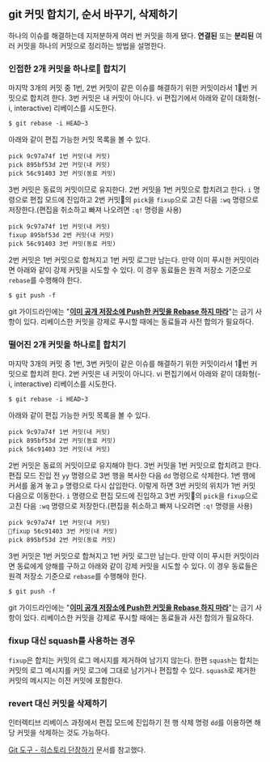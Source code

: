 ## git 커밋 합치기, 순서 바꾸기, 삭제하기

하나의 이슈를 해결하는데 지저분하게 여러 번 커밋을 하게 됐다. **연결된** 또는 **분리된** 여러 커밋을 하나의 커밋으로 정리하는 방법을 설명한다.



### 인접한 2개 커밋을 하나로 합치기

마지막 3개의 커밋 중 1번, 2번 커밋이 같은 이슈를 해결하기 위한 커밋이라서 1번 커밋으로 합치려 한다. 3번 커밋은 내 커밋이 아니다. vi 편집기에서 아래와 같이 대화형(-i, interactive) 리베이스를 시도한다.

```
$ git rebase -i HEAD~3
```

아래와 같이 편집 가능한 커밋 목록을 볼 수 있다.

```
pick 9c97a74f 1번 커밋(내 커밋)
pick 895bf53d 2번 커밋(내 커밋)
pick 56c91403 3번 커밋(동료 커밋)
```

3번 커밋은 동료의 커밋이므로 유지한다. 2번 커밋을 1번 커밋으로 합치려고 한다. `i` 명령으로 편집 모드에 진입하고 2번 커밋의 `pick`을 `fixup`으로 고친 다음 `:wq` 명령으로 저장한다.(편집을 취소하고 빠져 나오려면 `:q!` 명령을 사용)

```
pick 9c97a74f 1번 커밋(내 커밋)
fixup 895bf53d 2번 커밋(내 커밋)
pick 56c91403 3번 커밋(동료 커밋)
```

2번 커밋은 1번 커밋으로 합쳐지고 1번 커밋 로그만 남는다. 만약 이미 푸시한 커밋이라면 아래와 같이 강제 커밋을 시도할 수 있다. 이 경우 동료들은 원격 저장소 기준으로 `rebase`를 수행해야 한다.

```
$ git push -f
```

git 가이드라인에는 "**[이미 공개 저장소에 Push한 커밋을 Rebase 하지 마라](https://git-scm.com/book/ko/v2/Git-%EB%B8%8C%EB%9E%9C%EC%B9%98-Rebase-%ED%95%98%EA%B8%B0#_rebase_peril)**"는 금기 사항이 있다. 리베이스한 커밋을 강제로 푸시할 때에는 동료들과 사전 합의가 필요하다.



### 떨어진 2개 커밋을 하나로 합치기

마지막 3개의 커밋 중 1번, 3번 커밋이 같은 이슈를 해결하기 위한 커밋이라서 1번 커밋으로 합치려 한다. 2번 커밋은 내 커밋이 아니다. vi 편집기에서 아래와 같이 대화형(-i, interactive) 리베이스를 시도한다.

```
$ git rebase -i HEAD~3
```

아래와 같이 편집 가능한 커밋 목록을 볼 수 있다.

```
pick 9c97a74f 1번 커밋(내 커밋)
pick 895bf53d 2번 커밋(동료 커밋)
pick 56c91403 3번 커밋(내 커밋)
```

2번 커밋은 동료의 커밋이므로 유지해야 한다. 3번 커밋을 1번 커밋으로 합치려고 한다. 편집 모드 진입 전 `yy` 명령으로 3번 행을 복사한 다음 `dd` 명령으로 삭제한다. 1번 행에 커서를 옮겨 놓고 `p` 명령으로 다시 삽입한다. 이렇게 하면 3번 커밋의 위치가 1번 커밋 다음으로 이동한다. `i` 명령으로 편집 모드에 진입하고 3번 커밋의 `pick`을 `fixup`으로 고친 다음 `:wq` 명령으로 저장한다.(편집을 취소하고 빠져 나오려면 `:q!` 명령을 사용)

```
pick 9c97a74f 1번 커밋(내 커밋)
fixup 56c91403 3번 커밋(내 커밋)
pick 895bf53d 2번 커밋(동료 커밋)
```

3번 커밋은 1번 커밋으로 합쳐지고 1번 커밋 로그만 남는다. 만약 이미 푸시한 커밋이라면 동료에게 양해를 구하고 아래와 같이 강제 커밋을 시도할 수 있다. 이 경우 동료들은 원격 저장소 기준으로 `rebase`를 수행해야 한다.

```
$ git push -f
```

git 가이드라인에는 "**[이미 공개 저장소에 Push한 커밋을 Rebase 하지 마라](https://git-scm.com/book/ko/v2/Git-%EB%B8%8C%EB%9E%9C%EC%B9%98-Rebase-%ED%95%98%EA%B8%B0#_rebase_peril)**"는 금기 사항이 있다. 리베이스한 커밋을 강제로 푸시할 때에는 동료들과 사전 합의가 필요하다.



### fixup 대신 squash를 사용하는 경우

`fixup`은 합치는 커밋의 로그 메시지를 제거하여 남기지 않는다. 한편 `squash`는 합치는 커밋의 로그 메시지를 커밋 로그에 그대로 남기거나 편집할 수 있다. `squash`로 제거한 커밋의 메시지는 이전 커밋에 포함한다.



### revert 대신 커밋을 삭제하기
인터렉티브 리베이스 과정에서 편집 모드에 진입하기 전 행 삭제 명령 `dd`를 이용하면 해당 커밋을 삭제하는 것도 가능하다.




[Git 도구 - 히스토리 단장하기](https://git-scm.com/book/ko/v2/Git-%EB%8F%84%EA%B5%AC-%ED%9E%88%EC%8A%A4%ED%86%A0%EB%A6%AC-%EB%8B%A8%EC%9E%A5%ED%95%98%EA%B8%B0) 문서를 참고했다.
